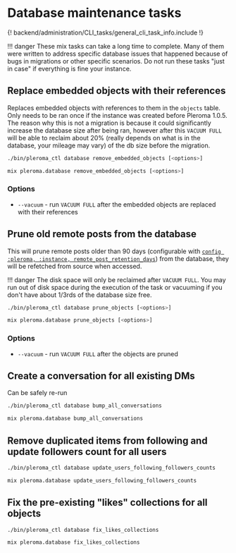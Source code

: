 # Database maintenance tasks

{! backend/administration/CLI_tasks/general_cli_task_info.include !}

!!! danger
    These mix tasks can take a long time to complete. Many of them were written to address specific database issues that happened because of bugs in migrations or other specific scenarios. Do not run these tasks "just in case" if everything is fine your instance.

## Replace embedded objects with their references

Replaces embedded objects with references to them in the `objects` table. Only needs to be ran once if the instance was created before Pleroma 1.0.5. The reason why this is not a migration is because it could significantly increase the database size after being ran, however after this `VACUUM FULL` will be able to reclaim about 20% (really depends on what is in the database, your mileage may vary) of the db size before the migration.

```sh tab="OTP"
./bin/pleroma_ctl database remove_embedded_objects [<options>]
```

```sh tab="From Source"
mix pleroma.database remove_embedded_objects [<options>]
```

### Options
- `--vacuum` - run `VACUUM FULL` after the embedded objects are replaced with their references

## Prune old remote posts from the database

This will prune remote posts older than 90 days (configurable with [`config :pleroma, :instance, remote_post_retention_days`](../../configuration/cheatsheet.md#instance)) from the database, they will be refetched from source when accessed.

!!! danger
    The disk space will only be reclaimed after `VACUUM FULL`. You may run out of disk space during the execution of the task or vacuuming if you don't have about 1/3rds of the database size free.

```sh tab="OTP"
./bin/pleroma_ctl database prune_objects [<options>]
```

```sh tab="From Source"
mix pleroma.database prune_objects [<options>]
```

### Options
- `--vacuum` - run `VACUUM FULL` after the objects are pruned

## Create a conversation for all existing DMs

Can be safely re-run

```sh tab="OTP"
./bin/pleroma_ctl database bump_all_conversations
```

```sh tab="From Source"
mix pleroma.database bump_all_conversations
```

## Remove duplicated items from following and update followers count for all users

```sh tab="OTP"
./bin/pleroma_ctl database update_users_following_followers_counts
```

```sh tab="From Source"
mix pleroma.database update_users_following_followers_counts
```

## Fix the pre-existing "likes" collections for all objects

```sh tab="OTP"
./bin/pleroma_ctl database fix_likes_collections
```

```sh tab="From Source"
mix pleroma.database fix_likes_collections
```
